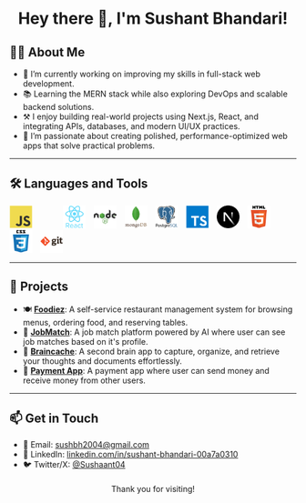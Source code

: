 <h1 align="center">Hey there 👋, I'm Sushant Bhandari!</h1>


## 🙋‍♂️ About Me

- 🌱 I’m currently working on improving my skills in full-stack web development.
- 📚 Learning the MERN stack while also exploring DevOps and scalable backend solutions.
- ⚒️ I enjoy building real-world projects using Next.js, React, and integrating APIs, databases, and modern UI/UX practices.
- 🎯 I’m passionate about creating polished, performance-optimized web apps that solve practical problems.

---

## 🛠️ Languages and Tools

<p align="left">
  <img src="https://raw.githubusercontent.com/devicons/devicon/master/icons/javascript/javascript-original.svg" alt="JavaScript" width="40" height="40" style="margin-right: 50px;"/>
  <img src="https://raw.githubusercontent.com/devicons/devicon/master/icons/react/react-original-wordmark.svg" alt="React" width="40" height="40" style="margin-right: 10px;"/>
  <img src="https://raw.githubusercontent.com/devicons/devicon/master/icons/nodejs/nodejs-original-wordmark.svg" alt="Node.js" width="40" height="40" style="margin-right: 10px;"/>
  <img src="https://raw.githubusercontent.com/devicons/devicon/master/icons/mongodb/mongodb-original-wordmark.svg" alt="MongoDB" width="40" height="40" style="margin-right: 10px;"/>
  <img src="https://raw.githubusercontent.com/devicons/devicon/master/icons/postgresql/postgresql-original-wordmark.svg" alt="PostgreSQL" width="40" height="40" style="margin-right: 10px;"/>
  <img src="https://raw.githubusercontent.com/devicons/devicon/master/icons/typescript/typescript-original.svg" alt="TypeScript" width="40" height="40" style="margin-right: 10px;"/>
  <img src="https://raw.githubusercontent.com/devicons/devicon/master/icons/nextjs/nextjs-original.svg" alt="Next.js" width="40" height="40" style="margin-right: 10px;"/>
  <img src="https://raw.githubusercontent.com/devicons/devicon/master/icons/html5/html5-original-wordmark.svg" alt="HTML" width="40" height="40" style="margin-right: 10px;"/>
  <img src="https://raw.githubusercontent.com/devicons/devicon/master/icons/css3/css3-original-wordmark.svg" alt="CSS" width="40" height="40" style="margin-right: 10px;"/>
  <img src="https://raw.githubusercontent.com/devicons/devicon/master/icons/git/git-original-wordmark.svg" alt="Git" width="40" height="40" style="margin-right: 10px;"/>
</p>


---

## 🚀 Projects

- 🍽️ [**Foodiez**](https://foodiez-project.vercel.app/): A self-service restaurant management system for browsing menus, ordering food, and reserving tables.
- 💬 [**JobMatch**](https://job-match-fe-omega.vercel.app/): A job match platform powered by AI where user can see job matches based on it's profile.
- 🧠 [**Braincache**](https://github.com/SushantBhandari04/My-Projects/tree/master/BrainCache): A second brain app to capture, organize, and retrieve your thoughts and documents effortlessly.
- 📄 [**Payment App**](https://github.com/SushantBhandari04/My-Projects/tree/master/Week%2021%20offline%20-%20Paytm%20project): A payment app where user can send money and receive money from other users.

---

## 📫 Get in Touch

- 📧 Email: [sushbh2004@gmail.com](mailto:sushbh2004@gmail.com)  
- 💼 LinkedIn: [linkedin.com/in/sushant-bhandari-00a7a0310](https://www.linkedin.com/in/sushant-bhandari-00a7a0310) 
- 🐦 Twitter/X: [@Sushaant04](https://x.com/Sushaant04)  

<p align="center" style="margin-top: 20px">Thank you for visiting!</p>
